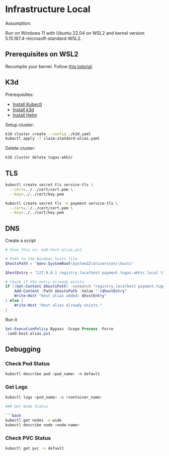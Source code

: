 # Infrastructure Local

Assumption:

Run on Windows 11 with Ubuntu 22.04 on WSL2 and kernel version 5.15.167.4-microsoft-standard-WSL2.

## Prerequisites on WSL2

Recompile your kernel. Follow [this tutorial](https://kind.sigs.k8s.io/docs/user/using-wsl2/#kubernetes-service-with-session-affinity).

## K3d

Prerequisites:

- [Install Kubectl](https://kubernetes.io/docs/tasks/tools/install-kubectl-linux/)
- [Install k3d](https://k3d.io/stable/#install-script)
- [Install Helm](https://helm.sh/docs/intro/install/)

Setup cluster:

```bash
k3d cluster create --config ./k3d.yaml
kubectl apply -f claim-standard-alias.yaml
```

Delete cluster:

```bash
k3d cluster delete tugas-akhir
```

## TLS

```bash
kubectl create secret tls service-tls \
  --cert=../../cert/cert.pem \
  --key=../../cert/key.pem

kubectl create secret tls -n payment service-tls \
  --cert=../../cert/cert.pem \
  --key=../../cert/key.pem
```

## DNS

Create a script

```ps1
# Save this as: add-host-alias.ps1

# Path to the Windows hosts file
$hostsPath = "$env:SystemRoot\System32\drivers\etc\hosts"

$hostEntry = "127.0.0.1 registry.localhost payment.tugas-akhir.local ticket.tugas-akhir.local"

# Check if the entry already exists
if ((Get-Content $hostsPath) -notmatch "registry.localhost payment.tugas-akhir.local ticket.tugas-akhir.local") {
    Add-Content -Path $hostsPath -Value "`n$hostEntry"
    Write-Host "Host alias added: $hostEntry"
} else {
    Write-Host "Host alias already exists."
}
```

Run it

```ps1
Set-ExecutionPolicy Bypass -Scope Process -Force
.\add-host-alias.ps1
```

## Debugging

### Check Pod Status

```bash
kubectl describe pod <pod_name> -n default
```

### Get Logs

```bash
kubectl logs <pod_name> -c <container_name>

### Get Node Status

```bash
kubectl get nodes -o wide
kubectl describe node <node-name>
```

### Check PVC Status

```bash
kubectl get pvc -n default
```

